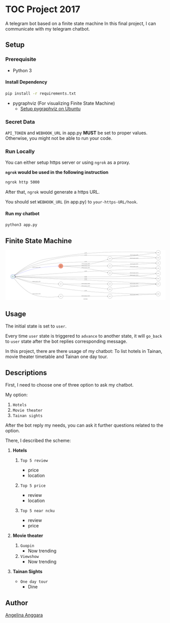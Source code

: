 # TOC Project 2017

A telegram bot based on a finite state machine
In this final project, I can communicate with my telegram chatbot. 

## Setup

### Prerequisite
* Python 3

#### Install Dependency
```sh
pip install -r requirements.txt
```

* pygraphviz (For visualizing Finite State Machine)
    * [Setup pygraphviz on Ubuntu](http://www.jianshu.com/p/a3da7ecc5303)

### Secret Data

`API_TOKEN` and `WEBHOOK_URL` in app.py **MUST** be set to proper values.
Otherwise, you might not be able to run your code.

### Run Locally
You can either setup https server or using `ngrok` as a proxy.

**`ngrok` would be used in the following instruction**

```sh
ngrok http 5000
```

After that, `ngrok` would generate a https URL.

You should set `WEBHOOK_URL` (in app.py) to `your-https-URL/hook`.

#### Run my chatbot

```sh
python3 app.py
```

## Finite State Machine
![fsm](./img/show-fsm.png)

## Usage
The initial state is set to `user`.

Every time `user` state is triggered to `advance` to another state, it will `go_back` to `user` state after the bot replies corresponding message.

In this project, there are there usage of my chatbot: To list hotels in Tainan, movie theater timetable and Tainan one day tour.

## Descriptions
First, I need to choose one of three option to ask my chatbot.

My option:
1. `Hotels`
2. `Movie theater`
3. `Tainan sights`

After the bot reply my needs, you can ask it further questions related to the option.

There, I described the scheme:
1. **Hotels**
    1. `Top 5 review`
        * price
        * location
    2. `Top 5 price`
        * review
        * location

    3. `Top 5 near ncku`
        * review
        * price

2. **Movie theater**
    1. `Guopin`
        * Now trending 
    2. `Viewshow`
        * Now trending

3. **Tainan Sights**
    * `One day tour`
        * Dine

## Author
[Angelina Anggara](https://github.com/angelinaanggara1996)

